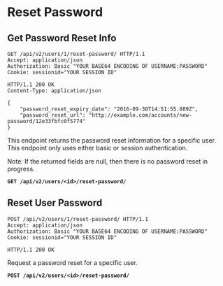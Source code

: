 # Reset Password

## Get Password Reset Info

```http
GET /api/v2/users/1/reset-password/ HTTP/1.1
Accept: application/json
Authorization: Basic "YOUR BASE64 ENCODING OF USERNAME:PASSWORD"
Cookie: sessionid="YOUR SESSION ID"
```

```http
HTTP/1.1 200 OK
Content-Type: application/json

{
    "password_reset_expiry_date": "2016-09-30T14:51:55.889Z",
    "password_reset_url": "http://example.com/accounts/new-password/12e33fbfc0f5774"
}
```

This endpoint returns the password reset information for a specific user.
This endpoint only uses either basic or session authentication.

Note: If the returned fields are null, then there is no password reset in progress.

**`GET /api/v2/users/<id>/reset-password/`**










## Reset User Password

```http
POST /api/v2/users/1/reset-password/ HTTP/1.1
Accept: application/json
Authorization: Basic "YOUR BASE64 ENCODING OF USERNAME:PASSWORD"
Cookie: sessionid="YOUR SESSION ID"
```

```http
HTTP/1.1 200 OK
```

Request a password reset for a specific user.

**`POST /api/v2/users/<id>/reset-password/`**

